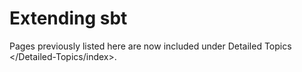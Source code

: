 Extending sbt
=============

Pages previously listed here are now included under
Detailed Topics \</Detailed-Topics/index\>.
